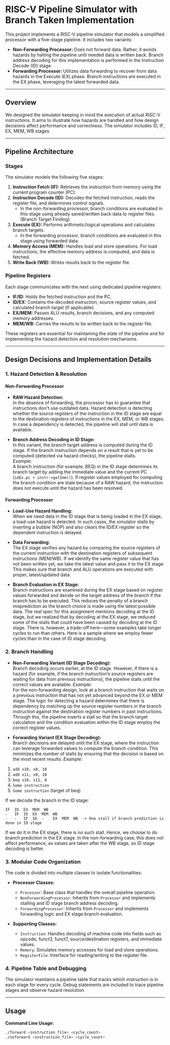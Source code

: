 # RISC-V Pipeline Simulator with Branch Taken Implementation

This project implements a RISC-V pipeline simulator that models a simplified processor with a five-stage pipeline. It includes two variants:

- **Non-Forwarding Processor:** Does not forward data. Rather, it avoids hazards by halting the pipeline until needed data is written back. Branch address decoding for this implementation is performed in the Instruction Decode (ID) stage.
- **Forwarding Processor:** Utilizes data forwarding to recover from data hazards in the Execute (EX) phase. Branch instructions are executed in the EX phase, leveraging the latest forwarded data.

---

## Overview

We designed the simulator keeping in mind the execution of actual RISC-V instructions. It aims to illustrate how hazards are handled and how design decisions affect performance and correctness. The simulator includes ID, IF, EX, MEM, WB stages.

---

## Pipeline Architecture

### Stages
The simulator models the following five stages:
1. **Instruction Fetch (IF):** Retrieves the instruction from memory using the current program counter (PC).
2. **Instruction Decode (ID):** Decodes the fetched instruction, reads the register file, and determines control signals.
     - In the non-forwarding processor, branch conditions are evaluated in this stage using already saved/written back data to register files. (Branch Target Finding)
3. **Execute (EX):** Performs arithmetic/logical operations and calculates branch targets.  
   - In the forwarding processor, branch conditions are evaluated in this stage using forwarded data.
4. **Memory Access (MEM):** Handles load and store operations. For load instructions, the effective memory address is computed, and data is fetched.
5. **Write Back (WB):** Writes results back to the register file.

### Pipeline Registers
Each stage communicates with the next using dedicated pipeline registers:
- **IF/ID:** Holds the fetched instruction and the PC.
- **ID/EX:** Contains the decoded instruction, source register values, and calculated branch target (if applicable).
- **EX/MEM:** Passes ALU results, branch decisions, and any computed memory addresses.
- **MEM/WB:** Carries the results to be written back to the register file.

These registers are essential for maintaining the state of the pipeline and for implementing the hazard detection and resolution mechanisms.

---

## Design Decisions and Implementation Details

### 1. Hazard Detection & Resolution

#### Non-Forwarding Processor
- **RAW Hazard Detection:**  
  In the absence of forwarding, the processor has to guarantee that instructions don't use outdated data. Hazard detection is detecting whether the source registers of the instruction in the ID stage are equal to the destination registers of instructions in the EX, MEM, or WB stages. In case a dependency is detected, the pipeline will stall until data is available.
  
- **Branch Address Decoding in ID Stage:**  
  In this variant, the branch target address is computed during the ID stage. If the branch instruction depends on a result that is yet to be computed (detected via hazard checks), the pipeline stalls.  
  *Example:*  
  A branch instruction (for example, BEQ) in the ID stage determines its branch target by adding the immediate value and the current PC (`idEx.pc + instr->getImm()`). If register values employed for computing the branch condition are stale because of a RAW hazard, the instruction does not execute until the hazard has been resolved.

#### Forwarding Processor
- **Load-Use Hazard Handling:**  
    When we need data in the ID stage that is being loaded in the EX stage, a load-use hazard is detected. In such cases, the simulator stalls by inserting a bubble (NOP) and also clears the ID/EX register so the dependent instruction is delayed.
  
- **Data Forwarding:**  
    The EX stage verifies any hazard by comparing the source registers of the current instruction with the destination registers of subsequent instructions (MEM/WB). If we identify the same register value that has not been written yet, we take the latest value and pass it to the EX stage. This makes sure that branch and ALU operations are executed with proper, latest/updated data.
  
- **Branch Evaluation in EX Stage:**  
Branch instructions are examined during the EX stage based on register values forwarded and decide on the target address of the branch if the branch has to be executed.  This reduces the penalty of a branch misprediction as the branch choice is made using the latest possible data. The real spec for this assignment mentions decoding at the ID stage, but we realized that by decoding at the EX stage, we reduced some of the stalls that could have been caused by decoding at the ID stage. There is, however, a trade-off here—some examples take longer cycles to run than others. Here is a sample where we employ fewer cycles than in the case of ID stage decoding. 

### 2. Branch Handling

- **Non-Forwarding Variant (ID Stage Decoding):**  
  Branch decoding occurs earlier, at the ID stage. However, if there is a hazard (for example, if the branch instruction’s source registers are waiting for data from previous instructions), the pipeline stalls until the correct values are available.
   *Example:*  
For the non-forwarding design, look at a branch instruction that waits on a previous instruction that has not yet advanced beyond the EX or MEM stage. The logic for detecting a hazard determines that there is dependency by matching up the source register numbers in the branch instruction against the destination register numbers in past instructions. Through this, the pipeline inserts a stall so that the branch target calculation and the condition evaluation within the ID stage employ the correct register values.

- **Forwarding Variant (EX Stage Decoding):**  
  Branch decisions are delayed until the EX stage, where the instruction can leverage forwarded values to compute the branch condition. This minimizes the number of stalls by ensuring that the decision is based on the most recent results.
   *Example:*  
1) `add x10, x0, 10`  
2) `add x11, x0, 10`  
3) `beq x10, x11, 8`  
4) `Some instruction`  
5) `Some instruction` (target of beq)  

If we decode the branch in the ID stage:
```
IF  ID  EX  MEM  WB  
-   IF  ID  EX  MEM  WB 
-   -   IF  ID  -    EX  MEM  WB  -> One stall if branch prediction is done in ID stage
```

If we do it in the EX stage, there is no such stall. Hence, we choose to do branch prediction in the EX stage. In the non-forwarding case, this does not affect performance, as values are taken after the WB stage, so ID stage decoding is better.

### 3. Modular Code Organization

The code is divided into multiple classes to isolate functionalities:
- **Processor Classes:**  
  - `Processor`: Base class that handles the overall pipeline operation.
  - `NonForwardingProcessor`: Inherits from `Processor` and implements stalling and ID stage branch address decoding.
  - `ForwardingProcessor`: Inherits from `Processor` and implements forwarding logic and EX stage branch evaluation.

- **Supporting Classes:**  
  - `Instruction`: Handles decoding of machine code into fields such as opcode, funct3, funct7, source/destination registers, and immediate values.
  - `Memory`: Simulates memory accesses for load and store operations.
  - `RegisterFile`: Interface for reading/writing to the register file.

### 4. Pipeline Table and Debugging

The simulator maintains a pipeline table that tracks which instruction is in each stage for every cycle. Debug statements are included to trace pipeline stages and observe hazard resolution.

---

## Usage

**Command Line Usage:**
```bash
./forward <instruction_file> <cycle_count>
./noforward <instruction_file> <cycle_count>
